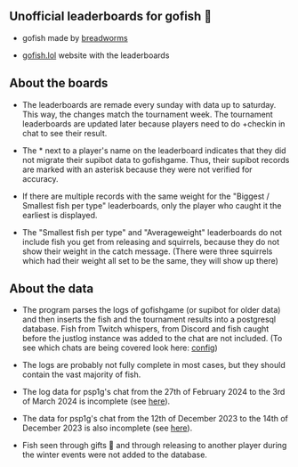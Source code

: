 ## Unofficial leaderboards for gofish 🥇
* gofish made by [breadworms](https://www.twitch.tv/breadworms)

* [gofish.lol](https://gofish.lol/) website with the leaderboards

## About the boards

* The leaderboards are remade every sunday with data up to saturday. This way, the changes match the tournament week. The tournament leaderboards are updated later because players need to do +checkin in chat to see their result.

* The * next to a player's name on the leaderboard indicates that they did not migrate their supibot data to gofishgame. Thus, their supibot records are marked with an asterisk because they were not verified for accuracy.

* If there are multiple records with the same weight for the "Biggest / Smallest fish per type" leaderboards, only the player who caught it the earliest is displayed. 

* The "Smallest fish per type" and "Averageweight" leaderboards do not include fish you get from releasing and squirrels, because they do not show their weight in the catch message. (There were three squirrels which had their weight all set to be the same, they will show up there)

## About the data

* The program parses the logs of gofishgame (or supibot for older data) and then inserts the fish and the tournament results into a postgresql database. Fish from Twitch whispers, from Discord and fish caught before the justlog instance was added to the chat are not included. (To see which chats are being covered look here: [config](https://github.com/blableblup/gofish/blob/main/config.json))

* The logs are probably not fully complete in most cases, but they should contain the vast majority of fish. 

* The log data for psp1g's chat from the 27th of February 2024 to the 3rd of March 2024 is incomplete (see [here](https://logs.nadeko.net/channel/psp1g/2024/2/28)).

* The data for psp1g's chat from the 12th of December 2023 to the 14th of December 2023  is also incomplete (see [here](https://logs.nadeko.net/channel/psp1g/2023/12/13)).

* Fish seen through gifts 🎁 and through releasing to another player during the winter events were not added to the database.